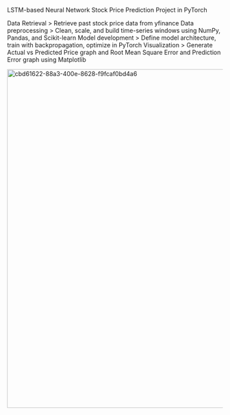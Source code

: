 LSTM-based Neural Network Stock Price Prediction Project in PyTorch

Data Retrieval > Retrieve past stock price data from yfinance
Data preprocessing > Clean, scale, and build time-series windows using NumPy, Pandas, and Scikit-learn
Model development > Define model architecture, train with backpropagation, optimize in PyTorch
Visualization > Generate Actual vs Predicted Price graph and Root Mean Square Error and Prediction Error graph using Matplotlib

<img width="986" height="790" alt="cbd61622-88a3-400e-8628-f9fcaf0bd4a6" src="https://github.com/user-attachments/assets/6d030411-fbbd-4a2d-9eda-6cd73083f1c6" />
